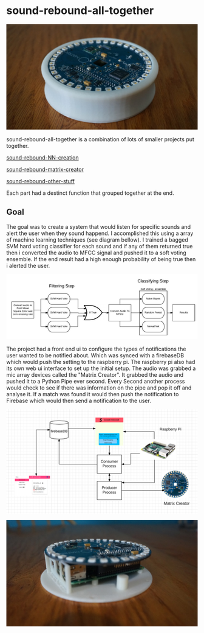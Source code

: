 # sound-rebound-all-together

![image of the final device](https://github.com/brendena/sound-rebound-all-together/blob/master/Images/RaspberryPi1.PNG?raw=true)

sound-rebound-all-together is a combination of lots of smaller projects put together.

[sound-rebound-NN-creation](https://github.com/brendena/sound-rebound-NN-creation)

[sound-rebound-matrix-creator](https://github.com/brendena/sound-rebound-matrix-creator)

[sound-rebound-other-stuff](https://github.com/brendena/sound-rebound-other-stuff)

Each part had a destinct function that grouped together at the end.

## Goal

The goal was to create a system that would listen for specific sounds and alert the user when they sound happend.  I accomplished this using a array of machine learning techniques (see diagram bellow).  I trained a bagged SVM hard voting classifier for each sound and if any of them returned true then i converted the audio to MFCC signal and pushed it to a soft voting ensemble.  If the end result had a high enough probability of being true then i alerted the user.

![diagram of machine learning](https://github.com/brendena/sound-rebound-all-together/blob/master/Images/DesignDiagram.PNG?raw=true)

The project had a front end ui to configure the types of notifications the user wanted to be notified about.  Which was synced with a firebaseDB which would push the setting to the raspberry pi.  The raspberry pi also had its own web ui interface to set up the initial  setup.  The audio was grabbed a mic array devices called the "Matrix Creator".  It grabbed the audio and pushed it to a Python Pipe ever second.  Every Second another process would check to see if there was information on the pipe and pop it off and analyse it.  If a match was found it would then push the notification to Firebase which would then send a notification to the user.

![How it worked](https://github.com/brendena/sound-rebound-all-together/blob/master/Images/SoundReboundProject.PNG?raw=true)

![image of device](https://github.com/brendena/sound-rebound-all-together/blob/master/Images/RaspberryPi2.PNG?raw=true)



